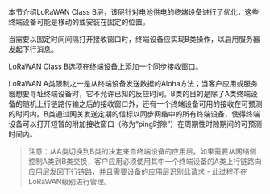 本节介绍LoRaWAN Class B层，该层针对电池供电的终端设备进行了优化，这些终端设备可能是移动的或安装在固定的位置。

当需要以固定时间间隔打开接收窗口时，终端设备应实现B类操作，以启用服务器发起下行消息。

LoRaWAN Class B选项在终端设备上添加一个同步接收窗口。

LoRaWAN A类限制之一是从终端设备发送数据的Aloha方法；当客户应用或服务器想要寻址终端设备时，它不允许已知的反应时间。B类的目的是除了A类终端设备的随机上行链路传输之后的接收窗口外，还有一个终端设备可用的接收在可预测的时间内。B类通过网关发送定期的信标以同步网络中的所有终端设备，使得终端设备可以打开短暂的附加接收窗口（称为“ping时隙”）在周期性时隙期间的可预测时间内。

> 注意：从A类切换到B类的决定来自终端设备的应用层。如果需要从网络侧控制A类到B类交换，客户应用必须使用其中一个终端设备的A类上行链路向应用层发回下行链路，并且需要设备的应用层识别此请求 - 此过程不在LoRaWAN级别进行管理。













